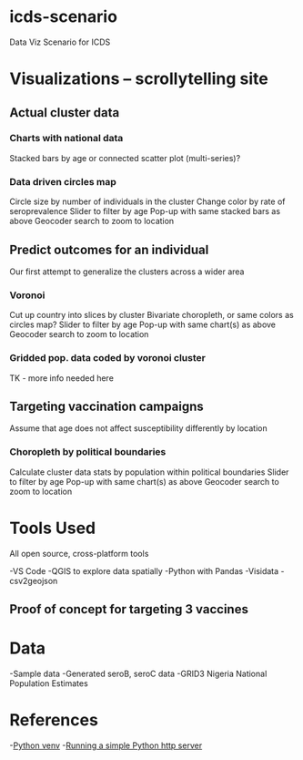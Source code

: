 # icds-scenario

Data Viz Scenario for ICDS

# Visualizations – scrollytelling site

## Actual cluster data

### Charts with national data

Stacked bars by age or connected scatter plot (multi-series)?

### Data driven circles map

Circle size by number of individuals in the cluster
Change color by rate of seroprevalence
Slider to filter by age
Pop-up with same stacked bars as above
Geocoder search to zoom to location

## Predict outcomes for an individual

Our first attempt to generalize the clusters across a wider area

### Voronoi

Cut up country into slices by cluster
Bivariate choropleth, or same colors as circles map?
Slider to filter by age
Pop-up with same chart(s) as above
Geocoder search to zoom to location

### Gridded pop. data coded by voronoi cluster

TK - more info needed here

## Targeting vaccination campaigns

Assume that age does not affect susceptibility differently by location

### Choropleth by political boundaries

Calculate cluster data stats by population within political boundaries
Slider to filter by age
Pop-up with same chart(s) as above
Geocoder search to zoom to location

# Tools Used

All open source, cross-platform tools

-VS Code
-QGIS to explore data spatially
-Python with Pandas
-Visidata
-csv2geojson

## Proof of concept for targeting 3 vaccines

# Data

-Sample data
-Generated seroB, seroC data
-GRID3 Nigeria National Population Estimates

# References

-[Python venv](https://python.land/virtual-environments/virtualenv)
-[Running a simple Python http server](https://developer.mozilla.org/en-US/docs/Learn/Common_questions/set_up_a_local_testing_server)